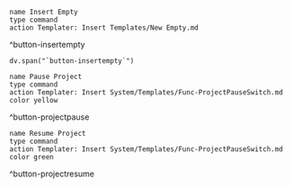 ```button
name Insert Empty
type command
action Templater: Insert Templates/New Empty.md
```
^button-insertempty

```dataviewjs
dv.span("`button-insertempty`")
```

```button
name Pause Project
type command
action Templater: Insert System/Templates/Func-ProjectPauseSwitch.md
color yellow
```
^button-projectpause

```button
name Resume Project
type command
action Templater: Insert System/Templates/Func-ProjectPauseSwitch.md
color green
```
^button-projectresume

